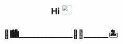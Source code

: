 <h1 align="center">
  Hi <img src="https://media.giphy.com/media/WUlplcMpOCEmTGBtBW/giphy.gif" width="30"> 
</h1>
<h1 align="center">
🌲🏙_____________🚕💨______🏝
<!---<p><a href="https://www.buymeacoffee.com/https://www.buymeacoffee.com/tranngoctum"> <img align="center" src="https://cdn.buymeacoffee.com/buttons/v2/default-yellow.png" width="225px" height="50px" alt="https://www.buymeacoffee.com/tranngoctum" /></a></p>-->
</h1>

